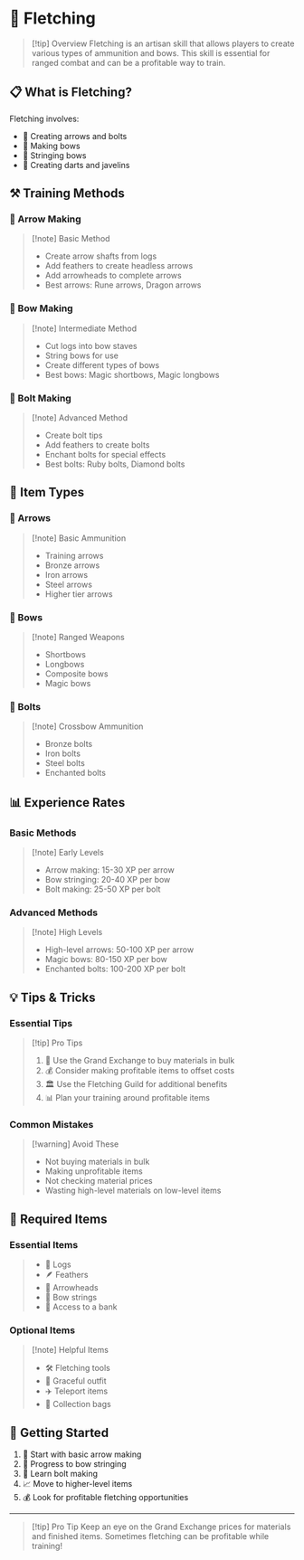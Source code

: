 # 🏹 Fletching

> [!tip] Overview
> Fletching is an artisan skill that allows players to create various types of ammunition and bows. This skill is essential for ranged combat and can be a profitable way to train.

## 📋 What is Fletching?

Fletching involves:
- 🏹 Creating arrows and bolts
- 🎯 Making bows
- 🧵 Stringing bows
- 🎯 Creating darts and javelins

## ⚒️ Training Methods

<div class="grid grid-cols-1 md:grid-cols-3 gap-4">
<div>

### 🏹 Arrow Making
> [!note] Basic Method
> - Create arrow shafts from logs
> - Add feathers to create headless arrows
> - Add arrowheads to complete arrows
> - Best arrows: Rune arrows, Dragon arrows

</div>
<div>

### 🎯 Bow Making
> [!note] Intermediate Method
> - Cut logs into bow staves
> - String bows for use
> - Create different types of bows
> - Best bows: Magic shortbows, Magic longbows

</div>
<div>

### 🎯 Bolt Making
> [!note] Advanced Method
> - Create bolt tips
> - Add feathers to create bolts
> - Enchant bolts for special effects
> - Best bolts: Ruby bolts, Diamond bolts

</div>
</div>

## 🎯 Item Types

<div class="grid grid-cols-1 md:grid-cols-3 gap-4">
<div>

### 🏹 Arrows
> [!note] Basic Ammunition
> - Training arrows
> - Bronze arrows
> - Iron arrows
> - Steel arrows
> - Higher tier arrows

</div>
<div>

### 🎯 Bows
> [!note] Ranged Weapons
> - Shortbows
> - Longbows
> - Composite bows
> - Magic bows

</div>
<div>

### 🎯 Bolts
> [!note] Crossbow Ammunition
> - Bronze bolts
> - Iron bolts
> - Steel bolts
> - Enchanted bolts

</div>
</div>

## 📊 Experience Rates

<div class="grid grid-cols-1 md:grid-cols-2 gap-4">
<div>

### Basic Methods
> [!note] Early Levels
> - Arrow making: 15-30 XP per arrow
> - Bow stringing: 20-40 XP per bow
> - Bolt making: 25-50 XP per bolt

</div>
<div>

### Advanced Methods
> [!note] High Levels
> - High-level arrows: 50-100 XP per arrow
> - Magic bows: 80-150 XP per bow
> - Enchanted bolts: 100-200 XP per bolt

</div>
</div>

## 💡 Tips & Tricks

<div class="grid grid-cols-1 md:grid-cols-2 gap-4">
<div>

### Essential Tips
> [!tip] Pro Tips
> 1. 🏪 Use the Grand Exchange to buy materials in bulk
> 2. 💰 Consider making profitable items to offset costs
> 3. 🏛️ Use the Fletching Guild for additional benefits
> 4. 📊 Plan your training around profitable items

</div>
<div>

### Common Mistakes
> [!warning] Avoid These
> - Not buying materials in bulk
> - Making unprofitable items
> - Not checking material prices
> - Wasting high-level materials on low-level items

</div>
</div>

## 🎒 Required Items

<div class="grid grid-cols-1 md:grid-cols-2 gap-4">
<div>

### Essential Items
> - 🌳 Logs
> - 🪶 Feathers
> - 🎯 Arrowheads
> - 🧵 Bow strings
> - 🏦 Access to a bank

</div>
<div>

### Optional Items
> [!note] Helpful Items
> - 🛠️ Fletching tools
> - 🏃 Graceful outfit
> - ✈️ Teleport items
> - 🎒 Collection bags

</div>
</div>

## 🚀 Getting Started

1. 🏹 Start with basic arrow making
2. 🎯 Progress to bow stringing
3. 🎯 Learn bolt making
4. 📈 Move to higher-level items
5. 💰 Look for profitable fletching opportunities

---

> [!tip] Pro Tip
> Keep an eye on the Grand Exchange prices for materials and finished items. Sometimes fletching can be profitable while training! 